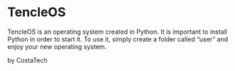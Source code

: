 # TencleOS
TencleOS is an operating system created in Python. 
It is important to install Python in order to start it.
To use it, simply create a folder called “user” and enjoy your new operating system.

by CostaTech
